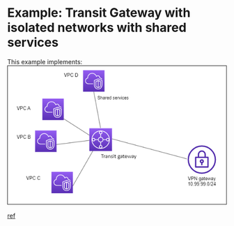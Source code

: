 # Example: Transit Gateway with isolated networks with shared services

This example implements:
![Transit Gateway Isolated Routing with Shared Services](./transit-gateway-isolated_shared.png)

[ref](https://docs.aws.amazon.com/vpc/latest/tgw/transit-gateway-isolated-shared.html)
